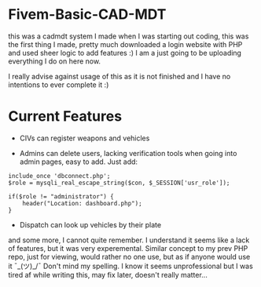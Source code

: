 # Fivem-Basic-CAD-MDT
this was a cadmdt system I made when I was starting out coding, this was the first thing I made, pretty much downloaded a login website with PHP and used sheer logic to add features :) I am a just going to be uploading everything I do on here now.

I really advise against usage of this as it is not finished and I have no intentions to ever complete it :)

# Current Features

* CIVs can register weapons and vehicles

* Admins can delete users, lacking verification tools when going into admin pages, easy to add. Just add:

```
include_once 'dbconnect.php';
$role = mysqli_real_escape_string($con, $_SESSION['usr_role']);

if($role != "administrator") {
    header("Location: dashboard.php");
}
```




* Dispatch can look up vehicles by their plate

and some more, I cannot quite remember.
I understand it seems like a lack of features, but it was very experemental. Similar concept to my prev PHP repo, just for viewing, would rather no one use, but as if anyone would use it ¯\_(ツ)_/¯ 
Don't mind my spelling. I know it seems unprofessional but I was tired af while writing this, may fix later, doesn't really matter...

